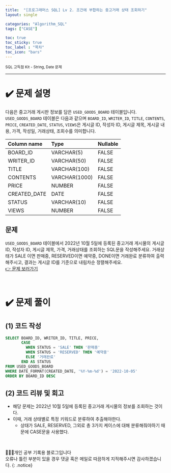 ```yaml
---
title:  "[프로그래머스 SQL] Lv 2. 조건에 부합하는 중고거래 상태 조회하기"
layout: single

categories: "Algorithm_SQL"
tags: ["CASE"]

toc: true
toc_sticky: true
toc_label : "목차"
toc_icon: "bars"
---
```


<small>SQL 고득점 Kit - String, Date 문제</small>

***

# <span class="half_HL">✔️ 문제 설명</span>
다음은 중고거래 게시판 정보를 담은 ```USED_GOODS_BOARD``` 테이블입니다. ```USED_GOODS_BOARD``` 테이블은 다음과 같으며 ```BOARD_ID```, ```WRITER_ID```, ```TITLE```, ```CONTENTS```, ```PRICE```, ```CREATED_DATE```, ```STATUS```, ```VIEWS```은 게시글 ID, 작성자 ID, 게시글 제목, 게시글 내용, 가격, 작성일, 거래상태, 조회수를 의미합니다.

|Column name|	Type|	Nullable|
|:----------|:------|:----------|
|BOARD_ID|	VARCHAR(5)|	FALSE|
|WRITER_ID|	VARCHAR(50)|	FALSE|
|TITLE|	VARCHAR(100)|	FALSE|
|CONTENTS|	VARCHAR(1000)|	FALSE|
|PRICE|	NUMBER|	FALSE|
|CREATED_DATE|	DATE|	FALSE|
|STATUS|	VARCHAR(10)|	FALSE|
|VIEWS|	NUMBER|	FALSE|

## 문제
```USED_GOODS_BOARD``` 테이블에서 2022년 10월 5일에 등록된 중고거래 게시물의 게시글 ID, 작성자 ID, 게시글 제목, 가격, 거래상태를 조회하는 SQL문을 작성해주세요. 거래상태가 SALE 이면 판매중, RESERVED이면 예약중, DONE이면 거래완료 분류하여 출력해주시고, 결과는 게시글 ID를 기준으로 내림차순 정렬해주세요.
<br>[👉 문제 보러가기](https://school.programmers.co.kr/learn/courses/30/lessons/164672)

<br>

# <span class="half_HL">✔️ 문제 풀이</span>
## (1) 코드 작성
```sql
SELECT BOARD_ID, WRITER_ID, TITLE, PRICE,
       CASE 
         WHEN STATUS = 'SALE' THEN '판매중'
         WHEN STATUS = 'RESERVED' THEN '예약중' 
         ELSE '거래완료'
       END AS STATUS
FROM USED_GOODS_BOARD
WHERE DATE_FORMAT(CREATED_DATE, '%Y-%m-%d') = '2022-10-05'
ORDER BY BOARD_ID DESC
```

## (2) 코드 리뷰 및 회고
- 해당 문제는 2022년 10월 5일에 등록된 중고거래 게시물의 정보를 조회하는 것이다.
- 이때, 거래 상태별로 특정 키워드로 분류하여 추출해야한다.
  - 상태가 SALE, RESERVED, 그외로 총 3가지 케이스에 대해 분류해줘야하기 때문에 CASE문을 사용했다.

<br>

👩🏻‍💻개인 공부 기록용 블로그입니다
<br>오류나 틀린 부분이 있을 경우 댓글 혹은 메일로 따끔하게 지적해주시면 감사하겠습니다.
{: .notice}